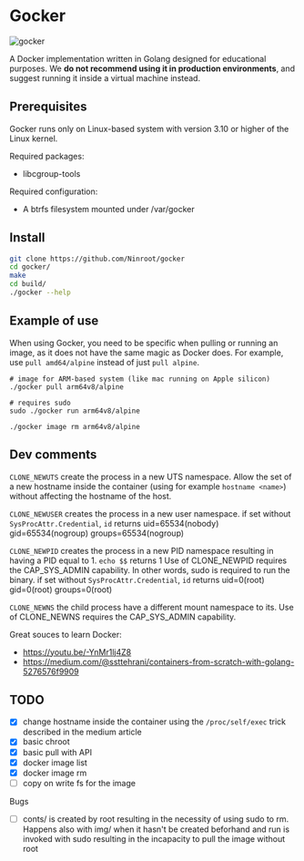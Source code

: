 # Gocker

![gocker](https://user-images.githubusercontent.com/11426226/212131970-c8f78c2c-3441-44d9-bffb-07793f145e87.png)

A Docker implementation written in Golang designed for educational purposes. We __do not recommend using it in production environments__, and suggest running it inside a virtual machine instead.

## Prerequisites

Gocker runs only on Linux-based system with version 3.10 or higher of the Linux kernel.

Required packages:
- libcgroup-tools

Required configuration:
- A btrfs filesystem mounted under /var/gocker

## Install

```bash
git clone https://github.com/Ninroot/gocker
cd gocker/
make
cd build/
./gocker --help
```

## Example of use

When using Gocker, you need to be specific when pulling or running an image, as it does not have the same magic as Docker does. For example, use `pull amd64/alpine` instead of just `pull alpine`.

```shell
# image for ARM-based system (like mac running on Apple silicon)
./gocker pull arm64v8/alpine

# requires sudo
sudo ./gocker run arm64v8/alpine

./gocker image rm arm64v8/alpine
```

## Dev comments

`CLONE_NEWUTS` create the process in a new UTS namespace.
Allow the set of a new hostname inside the container (using for example `hostname <name>`) without affecting the hostname of the host.

`CLONE_NEWUSER` creates the process in a new user namespace.
if set without `SysProcAttr.Credential`, `id` returns uid=65534(nobody) gid=65534(nogroup) groups=65534(nogroup)

`CLONE_NEWPID` creates the process in a new PID namespace resulting in having a PID equal to 1.
`echo $$` returns 1
Use of CLONE_NEWPID requires the CAP_SYS_ADMIN capability. In other words, sudo is required to run the binary.
if set without `SysProcAttr.Credential`, `id` returns uid=0(root) gid=0(root) groups=0(root)

`CLONE_NEWNS` the child process have a different mount namespace to its.
Use of CLONE_NEWNS requires the CAP_SYS_ADMIN capability.

Great souces to learn Docker:
- https://youtu.be/-YnMr1lj4Z8
- https://medium.com/@ssttehrani/containers-from-scratch-with-golang-5276576f9909

## TODO
- [x] change hostname inside the container using the `/proc/self/exec` trick described in the medium article
- [x] basic chroot
- [x] basic pull with API
- [x] docker image list
- [x] docker image rm
- [ ] copy on write fs for the image 

Bugs
- [ ] conts/ is created by root resulting in the necessity of using sudo to rm. Happens also with img/ when it hasn't be created beforhand and run is invoked with sudo resulting in the incapacity to pull the image without root 